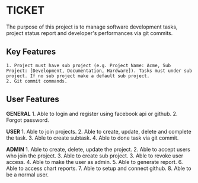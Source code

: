 TICKET 
======================

The purpose of this project is to manage software development tasks, project status report and developer's performances via git commits.

Key Features
------------
    1. Project must have sub project (e.g. Project Name: Acme, Sub Project: [Development, Documentation, Hardware]). Tasks must under sub project. If no sub project make a default sub project.
    2. Git commit commands.

User Features
----------

__GENERAL__
    1. Able to login and register using facebook api or github.
    2. Forgot password.

__USER__
    1. Able to join projects.
    2. Able to create, update, delete and complete the task.
    3. Able to create subtask.
    4. Able to done task via git commit.

__ADMIN__
    1. Able to create, delete, update the project.
    2. Able to accept users who join the project.
    3. Able to create sub project.
    3. Able to revoke user access.
    4. Able to make the user as admin.
    5. Able to generate report.
    6. Able to access chart reports.
    7. Able to setup and connect github.
    8. Able to be a normal user.



